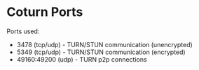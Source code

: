 # Coturn Ports

Ports used:
 - 3478 (tcp/udp) - TURN/STUN communication (unencrypted)
 - 5349 (tcp/udp) - TURN/STUN communication (encrypted)
 - 49160:49200 (udp) - TURN p2p connections